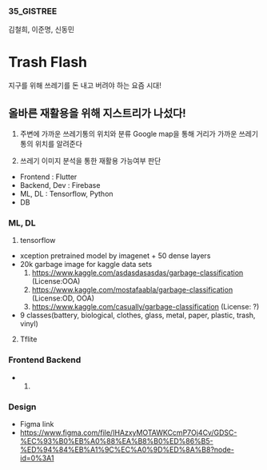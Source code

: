 ### 35_GISTREE
 김철희, 이준명, 신동민
 
# Trash Flash
 지구를 위해 쓰레기를 돈 내고 버려야 하는 요즘 시대! 
##  올바른 재활용을 위해 지스트리가 나섰다!

 1. 주변에 가까운 쓰레기통의 위치와 분류
Google map을 통해 거리가 가까운 쓰레기통의 위치를 알려준다

 2. 쓰레기 이미지 분석을 통한 재활용 가능여부 판단 

- Frontend : Flutter
- Backend, Dev : Firebase
- ML, DL : Tensorflow, Python
- DB

### ML, DL

1. tensorflow

- xception pretrained model by imagenet + 50 dense layers
- 20k garbage image for kaggle data sets
  1. https://www.kaggle.com/asdasdasasdas/garbage-classification (License:OOA)
  2. https://www.kaggle.com/mostafaabla/garbage-classification (License:OD, OOA)
  3. https://www.kaggle.com/casually/garbage-classification (License: ?)
- 9 classes(battery, biological, clothes, glass, metal, paper, plastic, trash, vinyl)

2. Tflite

### Frontend Backend
- 1. 

### Design

- Figma link
- https://www.figma.com/file/IHAzxyMOTAWKCcmP7Oj4Cv/GDSC-%EC%93%B0%EB%A0%88%EA%B8%B0%ED%86%B5-%ED%94%84%EB%A1%9C%EC%A0%9D%ED%8A%B8?node-id=0%3A1
